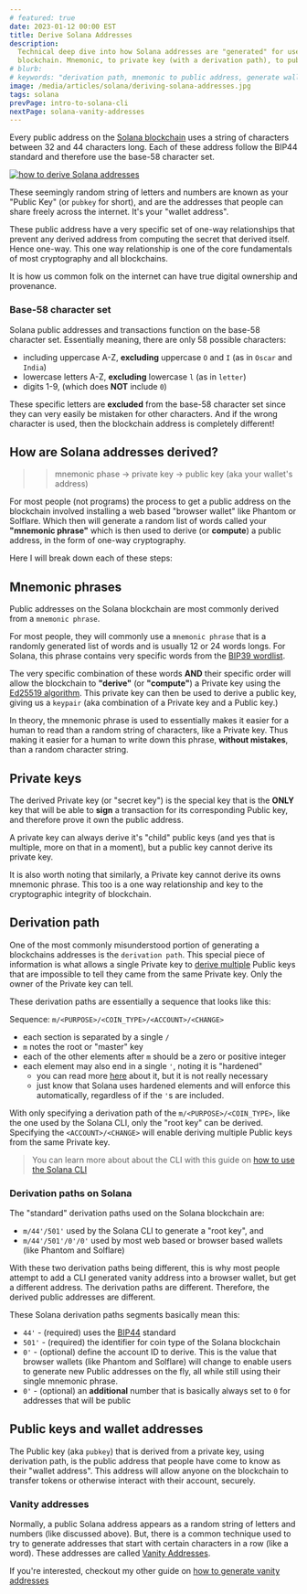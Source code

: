 ```yaml
---
# featured: true
date: 2023-01-12 00:00 EST
title: Derive Solana Addresses
description:
  Technical deep dive into how Solana addresses are "generated" for use on the
  blockchain. Mnemonic, to private key (with a derivation path), to public key.
# blurb:
# keywords: "derivation path, mnemonic to public address, generate wallet address, vanity address"
image: /media/articles/solana/deriving-solana-addresses.jpg
tags: solana
prevPage: intro-to-solana-cli
nextPage: solana-vanity-addresses
---
```


Every public address on the [Solana blockchain](/tags/solana) uses a string of
characters between 32 and 44 characters long. Each of these address follow the
BIP44 standard and therefore use the base-58 character set.

[![how to derive Solana addresses](/media/articles/solana/deriving-solana-addresses.jpg)](./derive-solana-addresses)

These seemingly random string of letters and numbers are known as your "Public
Key" (or `pubkey` for short), and are the addresses that people can share freely
across the internet. It's your "wallet address".

These public address have a very specific set of one-way relationships that
prevent any derived address from computing the secret that derived itself. Hence
one-way. This one way relationship is one of the core fundamentals of most
cryptography and all blockchains.

It is how us common folk on the internet can have true digital ownership and
provenance.

### Base-58 character set

Solana public addresses and transactions function on the base-58 character set.
Essentially meaning, there are only 58 possible characters:

- including uppercase A-Z, **excluding** uppercase `O` and `I` (as in `Oscar`
  and `India`)
- lowercase letters A-Z, **excluding** lowercase `l` (as in `letter`)
- digits 1-9, (which does **NOT** include `0`)

These specific letters are **excluded** from the base-58 character set since
they can very easily be mistaken for other characters. And if the wrong
character is used, then the blockchain address is completely different!

## How are Solana addresses derived?

> > mnemonic phase -> private key -> public key (aka your wallet's address)

For most people (not programs) the process to get a public address on the
blockchain involved installing a web based "browser wallet" like Phantom or
Solflare. Which then will generate a random list of words called your
**"mnemonic phrase"** which is then used to derive (or **compute**) a public
address, in the form of one-way cryptography.

Here I will break down each of these steps:

## Mnemonic phrases

Public addresses on the Solana blockchain are most commonly derived from a
`mnemonic phrase`.

For most people, they will commonly use a `mnemonic phrase` that is a randomly
generated list of words and is usually 12 or 24 words longs. For Solana, this
phrase contains very specific words from the
[BIP39 wordlist](https://github.com/bitcoin/bips/blob/master/bip-0039/bip-0039-wordlists.md).

The very specific combination of these words **AND** their specific order will
allow the blockchain to **"derive"** (or **"compute"**) a Private key using the
[Ed25519 algorithm](https://en.wikipedia.org/wiki/EdDSA#Ed25519). This private
key can then be used to derive a public key, giving us a `keypair` (aka
combination of a Private key and a Public key.)

In theory, the mnemonic phrase is used to essentially makes it easier for a
human to read than a random string of characters, like a Private key. Thus
making it easier for a human to write down this phrase, **without mistakes**,
than a random character string.

## Private keys

The derived Private key (or "secret key") is the special key that is the
**ONLY** key that will be able to **sign** a transaction for its corresponding
Public key, and therefore prove it own the public address.

A private key can always derive it's "child" public keys (and yes that is
multiple, more on that in a moment), but a public key cannot derive its private
key.

<div class="msg note text">

It is also worth noting that similarly, a Private key cannot derive its owns
mnemonic phrase. This too is a one way relationship and key to the cryptographic
integrity of blockchain.

</div>

## Derivation path

One of the most commonly misunderstood portion of generating a blockchains
addresses is the `derivation path`. This special piece of information is what
allows a single Private key to
[derive multiple](https://docs.solana.com/wallet-guide/paper-wallet#hierarchical-derivation)
Public keys that are impossible to tell they came from the same Private key.
Only the owner of the Private key can tell.

These derivation paths are essentially a sequence that looks like this:

Sequence: `m/<PURPOSE>/<COIN_TYPE>/<ACCOUNT>/<CHANGE>`

- each section is separated by a single `/`
- `m` notes the root or "master" key
- each of the other elements after `m` should be a zero or positive integer
- each element may also end in a single `'`, noting it is "hardened"
  - you can read more
    [here](https://github.com/satoshilabs/slips/blob/master/slip-0010.md) about
    it, but it is not really necessary
  - just know that Solana uses hardened elements and will enforce this
    automatically, regardless of if the `'`s are included.

With only specifying a derivation path of the `m/<PURPOSE>/<COIN_TYPE>`, like
the one used by the Solana CLI, only the "root key" can be derived. Specifying
the `<ACCOUNT>/<CHANGE>` will enable deriving multiple Public keys from the same
Private key.

> You can learn more about about the CLI with this guide on
> [how to use the Solana CLI](https://nick.af/articles/intro-to-solana-cli)

### Derivation paths on Solana

The "standard" derivation paths used on the Solana blockchain are:

- `m/44'/501'` used by the Solana CLI to generate a "root key", and
- `m/44'/501'/0'/0'` used by most web based or browser based wallets (like
  Phantom and Solflare)

<div class="msg note text">

With these two derivation paths being different, this is why most people attempt
to add a CLI generated vanity address into a browser wallet, but get a different
address. The derivation paths are different. Therefore, the derived public
addresses are different.

</div>

These Solana derivation paths segments basically mean this:

- `44'` - (required) uses the
  [BIP44](https://github.com/bitcoin/bips/blob/master/bip-0044.mediawiki)
  standard
- `501'` - (required) the identifier for coin type of the Solana blockchain
- `0'` - (optional) define the account ID to derive. This is the value that
  browser wallets (like Phantom and Solflare) will change to enable users to
  generate new Public addresses on the fly, all while still using their single
  mnemonic phrase.
- `0'` - (optional) an **additional** number that is basically always set to `0`
  for addresses that will be public

## Public keys and wallet addresses

The Public key (aka `pubkey`) that is derived from a private key, using
derivation path, is the public address that people have come to know as their
"wallet address". This address will allow anyone on the blockchain to transfer
tokens or otherwise interact with their account, securely.

### Vanity addresses

Normally, a public Solana address appears as a random string of letters and
numbers (like discussed above). But, there is a common technique used to try to
generate addresses that start with certain characters in a row (like a word).
These addresses are called [Vanity Addresses](./solana-vanity-addresses.md).

If you're interested, checkout my other guide on
[how to generate vanity addresses](./solana-vanity-addresses.md)
